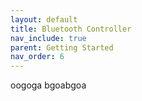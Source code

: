 ```yaml
---
layout: default
title: Bluetooth Controller
nav_include: true
parent: Getting Started
nav_order: 6
---
```


oogoga bgoabgoa